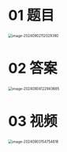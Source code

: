 # 01 题目

<img src="https://cvp.oss-cn-shanghai.aliyuncs.com/202409021120432.png" alt="image-20240902112029390" style="zoom:50%;" />



# 02 答案

<img src="https://cvp.oss-cn-shanghai.aliyuncs.com/202409041229819.png" alt="image-20240904122943665" style="zoom:50%;" />



# 03 视频

<img src="https://cvp.oss-cn-shanghai.aliyuncs.com/202409031547263.png" alt="image-20240903154754818" style="zoom:50%;" />